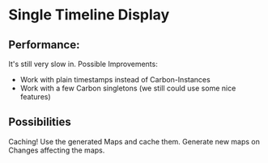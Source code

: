 # Single Timeline Display

## Performance:
It's still very slow in. Possible Improvements:
- Work with plain timestamps instead of Carbon-Instances
- Work with a few Carbon singletons (we still could use some nice features)

## Possibilities
Caching! Use the generated Maps and cache them. Generate new maps on Changes affecting the maps.
